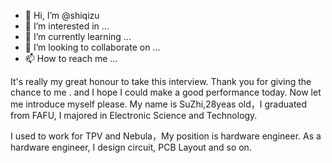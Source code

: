- 👋 Hi, I’m @shiqizu
- 👀 I’m interested in ...
- 🌱 I’m currently learning ...
- 💞️ I’m looking to collaborate on ...
- 📫 How to reach me ...

<!---
shiqizu/shiqizu is a ✨ special ✨ repository because its `README.md` (this file) appears on your GitHub profile.
You can click the Preview link to take a look at your changes.
--->
It's really my great honour to take this interview. Thank you for giving the chance to me . and I hope I could make a good performance today. Now let me introduce myself please. My name is SuZhi,28yeas old，I graduated from FAFU, I majored in Electronic Science and Technology.

I used to work for TPV and Nebula，My position is hardware engineer. As a hardware engineer, I design circuit, PCB Layout and so on.
